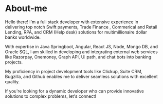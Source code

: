 # About-me
Hello there!
I'm a full stack developer with extensive experience in delivering top notch Swift payments, Trade Finance , Commerical and Retail Lending, RPA, and CRM (Help desk) solutions for multimillionaire dollar banks worldwide.

With expertise in Java Springboot, Angular, React JS, Node, Mongo DB, and Oracle SQL, I am skilled in developing and integrating external web services like Razorpay, Onemoney, Graph API, UI path, and chat bots into banking projects.

My proficiency in project development tools like CIickup, Suite CRM, Bugzilla, and Github enables me to deliver seamless solutions with excellent quality.

If you're looking for a dynamic developer who can provide innovative solutions to complex problems, let's connect!
